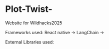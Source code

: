 # Plot-Twist-
Website for Wildhacks2025

Frameworks used:
React native ->
LangChain ->

External Libraries used:

